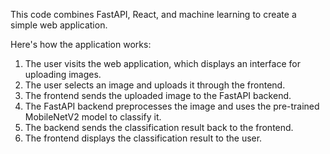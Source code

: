 This code combines FastAPI, React, and machine learning to create a simple web application.

Here's how the application works:
1. The user visits the web application, which displays an interface for uploading images.
2. The user selects an image and uploads it through the frontend.
3. The frontend sends the uploaded image to the FastAPI backend.
4. The FastAPI backend preprocesses the image and uses the pre-trained MobileNetV2 model to classify it.
5. The backend sends the classification result back to the frontend.
6. The frontend displays the classification result to the user.

